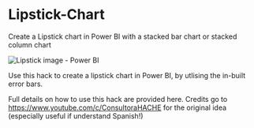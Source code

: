 # Lipstick-Chart
Create a Lipstick chart in Power BI with a stacked bar chart or stacked column chart

![Lipstick image - Power BI](https://user-images.githubusercontent.com/37085234/183371044-5f7cbf54-4429-46da-92cc-698cac673718.jpg)

Use this hack to create a lipstick chart in Power BI, by utlising the in-built error bars.

Full details on how to use this hack are provided here.  Credits go to https://www.youtube.com/c/ConsultoraHACHE for the original idea (especially useful if understand Spanish!)

